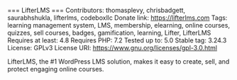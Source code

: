 === LifterLMS ===
Contributors: thomasplevy, chrisbadgett, saurabhshukla, lifterlms, codeboxllc
Donate link: https://lifterlms.com
Tags: learning management system, LMS, membership, elearning, online courses, quizzes, sell courses, badges, gamification, learning, Lifter, LifterLMS
Requires at least: 4.8
Requires PHP: 7.2
Tested up to: 5.0
Stable tag: 3.24.3
License: GPLv3
License URI: https://www.gnu.org/licenses/gpl-3.0.html

LifterLMS, the #1 WordPress LMS solution, makes it easy to create, sell, and protect engaging online courses.
